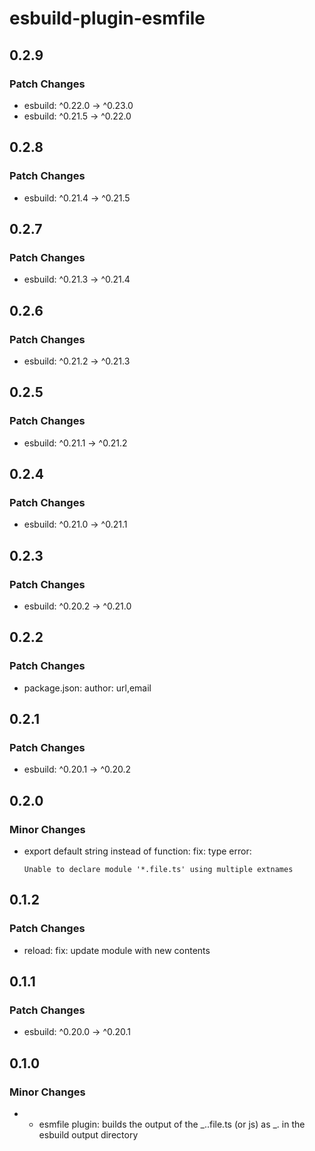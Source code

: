 # esbuild-plugin-esmfile

## 0.2.9

### Patch Changes

- esbuild: ^0.22.0 -> ^0.23.0
- esbuild: ^0.21.5 -> ^0.22.0

## 0.2.8

### Patch Changes

- esbuild: ^0.21.4 -> ^0.21.5

## 0.2.7

### Patch Changes

- esbuild: ^0.21.3 -> ^0.21.4

## 0.2.6

### Patch Changes

- esbuild: ^0.21.2 -> ^0.21.3

## 0.2.5

### Patch Changes

- esbuild: ^0.21.1 -> ^0.21.2

## 0.2.4

### Patch Changes

- esbuild: ^0.21.0 -> ^0.21.1

## 0.2.3

### Patch Changes

- esbuild: ^0.20.2 -> ^0.21.0

## 0.2.2

### Patch Changes

- package.json: author: url,email

## 0.2.1

### Patch Changes

- esbuild: ^0.20.1 -> ^0.20.2

## 0.2.0

### Minor Changes

- export default string instead of function: fix: type error:

      Unable to declare module '*.file.ts' using multiple extnames

## 0.1.2

### Patch Changes

- reload: fix: update module with new contents

## 0.1.1

### Patch Changes

- esbuild: ^0.20.0 -> ^0.20.1

## 0.1.0

### Minor Changes

- - esmfile plugin: builds the output of the _.<ext>.file.ts (or js) as _.<ext> in the esbuild output directory
